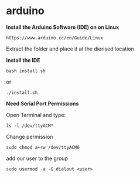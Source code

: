 # arduino

**Install the Arduino Software (IDE) on on Linux**

	https://www.arduino.cc/en/Guide/Linux
    
Extract the folder and place it at the dierised location

**Install the IDE**

    bash install.sh

or 

    ./install.sh

**Need Serial Port Permissions**

Open Terminal and type:

    ls -l /dev/ttyACM*

Change permission

	sudo chmod a+rw /dev/ttyACM0

add our user to the group

    sudo usermod -a -G dialout <user>
